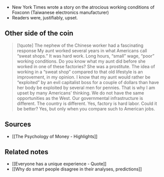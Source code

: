 - New York Times wrote a story on the atrocious working conditions of Foxconn (Taiwanese electronics manufacturer)
- Readers were, justifiably, upset.

## Other side of the coin

> [!quote] The nephew of the Chinese worker had a fascinating response
> My aunt worked several years in what Americans call “sweat shops.” It was hard work. Long hours, “small” wage, “poor” working conditions. Do you know what my aunt did before she worked in one of these factories? She was a prostitute. 
> The idea of working in a “sweat shop” compared to that old lifestyle is an improvement, in my opinion. I know that my aunt would rather be “exploited” by an evil capitalist boss for a couple of dollars than have her body be exploited by several men for pennies.
> That is why I am upset by many Americans’ thinking. We do not have the same opportunities as the West. Our governmental infrastructure is different. The country is different. Yes, factory is hard labor. Could it be better? Yes, but only when you compare such to American jobs.

## Sources
- [[The Psychology of Money - Highlights]]

## Related notes
- [[Everyone has a unique experience - Quote]]
- [[Why do smart people disagree in their analyses, predictions]]